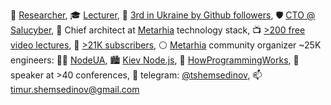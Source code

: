 🔭 [Researcher](https://linkedin.com/in/shemsedinov),
🎓 [Lecturer](https://github.com/HowProgrammingWorks/Index),
👷 [3rd in Ukraine by Github followers](https://github.com/search?q=location%3Aukraine),
🛡️ [CTO @ Salucyber](http://metarhia.com/),
📐 Chief architect at [Metarhia](https://github.com/metarhia) technology stack,
📺 [>200 free video lectures](https://www.youtube.com/TimurShemsedinov),
🔔 [>21K subscribers](https://www.youtube.com/TimurShemsedinov),
⚪ [Metarhia](https://github.com/metarhia) community organizer ~25K engineers:
👨‍💻 [NodeUA](https://www.meetup.com/NodeUA/),
🏙️ [Kiev Node.js](http://www.meetup.com/KievNodeJS/),
🌱 [HowProgrammingWorks](https://www.meetup.com/HowProgrammingWorks/),
📢 speaker at >40 conferences,
💬 telegram: [@tshemsedinov](https://telegram.me/tshemsedinov),
📫 [timur.shemsedinov@gmail.com](mailto:timur.shemsedinov@gmail.com)
